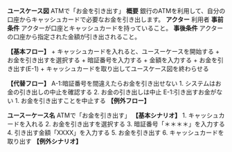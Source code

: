 **ユースケース図**
    ATMで「お金を引き出す」
**概要**
    銀行のATMを利用して、自分の口座からキャッシュカードで必要なお金を引き出します。
**アクター**
    利用者
**事前条件**
    アクターが口座とキャッシュカードを持っていること。
**事後条件**
    アクターの口座から指定された金額が引き出されること。


**【基本フロー】**
    + キャッシュカードを入れると、ユースーケースを開始する
    + お金を引き出すを選択する
    + 暗証番号を入力する
    + 金額を入力する
    + お金を引き出す(E-1)
    + キャッシュカードを取り出してユースケース図を終わらせる

**【代替フロー】**
    A-1:暗証番号を間違えたらお金を引き出せない
        1. システムはお金の引き出しの中止を確認する
        2. お金の引き出しは中止
    E-1:引き出すお金がない
        1. お金を引き出すことを中止する
**【例外フロー】**


**ユースーケース名**
    ATMで「お金を引き出す」
**【基本シナリオ】**
    1. キャッシュカードを入れる
    2. お金を引き出すを選択する
    3. 暗証番号「＊＊＊＊」を入力する
    4. 引き出す金額「XXXX」を入力する
    5. お金を引き出す
    6. キャッシュカードを取り出す
**【例外シナリオ】**    
